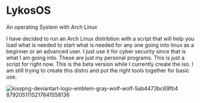 # LykosOS

An operating System with Arch Linux

I have decided to run an Arch Linux distribtion with a script that will help you load what is needed to start what is needed for any one going into linux as a beginner or an advanced user.  I just use it for cyber security since that is what I am going into.  These are just my personal programs. This is just a script for right now.  This is the beta version while I currently create the iso.  I am still trying to create this distro and put the right tools together for basic use.  

![kisspng-deviantart-logo-emblem-gray-wolf-wolf-5ab4473bc69fb4 8792051115217641558136](https://user-images.githubusercontent.com/55121581/219499293-85581387-b03c-49a8-91a1-af050540fab9.png)

